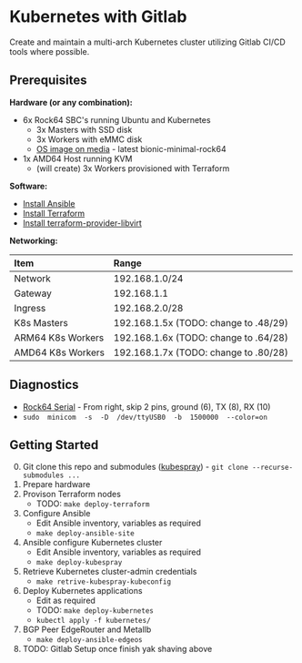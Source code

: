# Kubernetes with Gitlab

Create and maintain a multi-arch Kubernetes cluster utilizing Gitlab CI/CD tools where possible.

## Prerequisites

**Hardware (or any combination):**
- 6x Rock64 SBC's running Ubuntu and Kubernetes 
   - 3x Masters with SSD disk
   - 3x Workers with eMMC disk
   - [OS image on media](https://github.com/ayufan-rock64/linux-build/releases) - latest bionic-minimal-rock64
- 1x AMD64 Host running KVM
   - (will create) 3x Workers provisioned with Terraform

**Software:**
- [Install Ansible](https://docs.ansible.com)
- [Install Terraform](https://terraform.io) 
- [Install terraform-provider-libvirt](https://github.com/dmacvicar/terraform-provider-libvirt/)

**Networking:**

| Item | Range |
| :--- | :--- |
| Network | 192.168.1.0/24 |
| Gateway | 192.168.1.1 |
| Ingress | 192.168.2.0/28 | 
| K8s Masters | 192.168.1.5x (TODO: change to .48/29)| 
| ARM64 K8s Workers | 192.168.1.6x (TODO: change to .64/28)|
| AMD64 K8s Workers | 192.168.1.7x (TODO: change to .80/28)|

## Diagnostics

- [Rock64 Serial](https://forum.pine64.org/showthread.php?tid=5029) - From right, skip 2 pins, ground (6), TX (8), RX (10)
- `sudo  minicom  -s  -D  /dev/ttyUSB0  -b  1500000  --color=on`

## Getting Started

0. Git clone this repo and submodules ([kubespray](https://github.com/kubernetes-sigs/kubespray)) - `git clone --recurse-submodules ...`
1. Prepare hardware
2. Provison Terraform nodes
   - TODO: `make deploy-terraform`
3. Configure Ansible
   - Edit Ansible inventory, variables as required
   - `make deploy-ansible-site`
4. Ansible configure Kubernetes cluster
   - Edit Ansible inventory, variables as required
   - `make deploy-kubespray`
5. Retrieve Kubernetes cluster-admin credentials
   - `make retrive-kubespray-kubeconfig`
6. Deploy Kubernetes applications
   - Edit as required
   - TODO: `make deploy-kubernetes`
   - `kubectl apply -f kubernetes/`
7. BGP Peer EdgeRouter and Metallb
   - `make deploy-ansible-edgeos`
8. TODO: Gitlab Setup once finish yak shaving above
